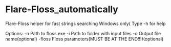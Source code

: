 # Flare-Floss_automatically
Flare-Floss helper for fast strings searching
Windows only(
Type -h for help

Options:
    -n   Path to floss.exe
    -i   Path to folder with input files
    -o   Output file name(optional)
    -floss   Floss parameters(MUST BE AT THE END!!!)(optional)
